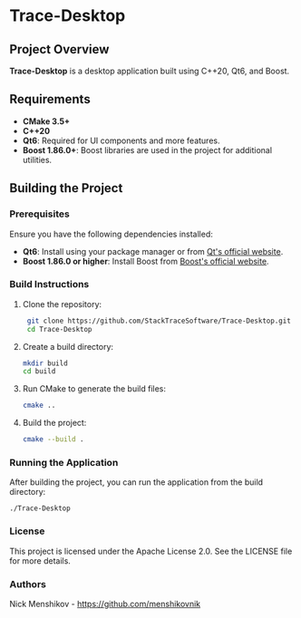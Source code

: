 # Trace-Desktop

## Project Overview

**Trace-Desktop** is a desktop application built using C++20, Qt6, and Boost.

## Requirements

- **CMake 3.5+**
- **C++20**
- **Qt6**: Required for UI components and more features.
- **Boost 1.86.0+**: Boost libraries are used in the project for additional utilities.

## Building the Project

### Prerequisites

Ensure you have the following dependencies installed:

- **Qt6**: Install using your package manager or from [Qt's official website](https://www.qt.io/).
- **Boost 1.86.0 or higher**: Install Boost from [Boost's official website](https://www.boost.org/).

### Build Instructions

1. Clone the repository:

   ```bash
    git clone https://github.com/StackTraceSoftware/Trace-Desktop.git
    cd Trace-Desktop
   
2. Create a build directory:
    
    ```bash
    mkdir build
    cd build

3. Run CMake to generate the build files:
    
    ```bash
    cmake ..

4. Build the project:
    
    ```bash
    cmake --build .

### Running the Application

After building the project, you can run the application from the build directory:

    ./Trace-Desktop


### License

This project is licensed under the Apache License 2.0. See the LICENSE file for more details.

### Authors

Nick Menshikov - https://github.com/menshikovnik